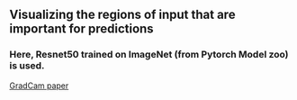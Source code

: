 ## **Visualizing the regions of input that are important for predictions** 


### Here, Resnet50 trained on ImageNet (from Pytorch Model zoo) is used. 

[GradCam paper](https://arxiv.org/abs/1610.02391)